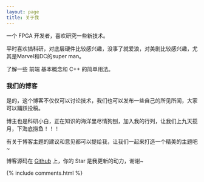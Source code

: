```yaml
---
layout: page
title: 关于我 
---
```


一个 FPGA 开发者，喜欢研究一些新技术。
<p>
平时喜欢搞科研，对底层硬件比较感兴趣，没事了就爱浪，对美剧比较感兴趣，尤其是Marvel和DC的super man。
<p>
了解一些 前端 基本概念和 C++ 的简单用法。

<p>

<h3> 我们的博客 </h3>  

<p>

是的，这个博客不仅仅可以讨论技术，我们也可以发布一些自己的所见所闻，大家可以踊跃投稿。

<p>

博主也是科研小白，正在知识的海洋里尽情狗刨，加入我的行列，让我们上九天揽月，下海底捞鱼！！！

<p>

有关于博客主题的建议和意见都可以提给我，让我们一起来打造一个精美的主题吧~ 

<p> 

博客源码在 <a target="_blank" href= 'https://github.com/lcimage/lcimage.github.io/'>Github</a> 上，你的 Star 是我更新的动力，谢谢~

<p> 

<p> 

<p> 


{% include comments.html %}

